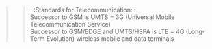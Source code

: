 >>: :Standards for Telecommunication: :  
Successor to GSM is UMTS = 3G (Universal Mobile Telecommunication Service)  
Successor to GSM/EDGE and UMTS/HSPA is LTE = 4G (Long-Term Evolution) wireless mobile and data terminals
